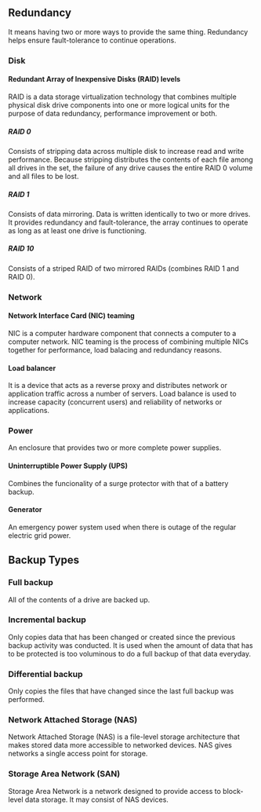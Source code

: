 ## Redundancy
It means having two or more ways to provide the same thing. Redundancy helps ensure fault-tolerance to continue operations.
### Disk
#### Redundant Array of Inexpensive Disks (RAID) levels
RAID is a data storage virtualization technology that combines multiple physical disk drive components into one or more logical units for the purpose of data redundancy, performance improvement or both.
##### RAID 0
Consists of stripping data across multiple disk to increase read and write performance. Because stripping distributes the contents of each file among all drives in the set, the failure of any drive causes the entire RAID 0 volume and all files to be lost.
##### RAID 1
Consists of data mirroring. Data is written identically to two or more drives. It provides redundancy and fault-tolerance, the array continues to operate as long as at least one drive is functioning.
##### RAID 10
Consists of a striped RAID of two mirrored RAIDs (combines RAID 1 and RAID 0).

### Network
#### Network Interface Card (NIC) teaming
NIC is a computer hardware component that connects a computer to a computer network. NIC teaming is the process of combining multiple NICs together for performance, load balacing and redundancy reasons.
#### Load balancer
It is a device that acts as a reverse proxy and distributes network or application traffic across a number of servers. Load balance is used to increase capacity (concurrent users) and reliability of networks or applications.

### Power
An enclosure that provides two or more complete power supplies.
#### Uninterruptible Power Supply (UPS)
Combines the funcionality of a surge protector with that of a battery backup.
#### Generator
An emergency power system used when there is outage of the regular electric grid power.

## Backup Types
### Full backup
All of the contents of a drive are backed up.
### Incremental backup
Only copies data that has been changed or created since the previous backup activity was conducted. It is used when the amount of data that has to be protected is too voluminous to do a full backup of that data everyday.
### Differential backup
Only copies the files that have changed since the last full backup was performed.

### Network Attached Storage (NAS)
Network Attached Storage (NAS) is a file-level storage architecture that makes stored data more accessible to networked devices. NAS gives networks a single access point for storage.

### Storage Area Network (SAN)
Storage Area Network is a network designed to provide access to block-level data storage. It may consist of NAS devices.
